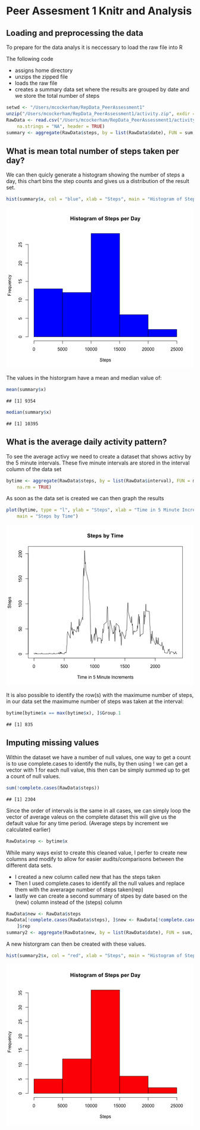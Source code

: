 Peer Assesment 1 Knitr and Analysis
========================================================

## Loading and preprocessing the data

To prepare for the data analys it is neccessary to load the raw file into R

The following code
 
 - assigns home directory
 - unzips the zipped file 
 - loads the raw file
 - creates a summary data set where the results are grouped by date and we store the total number of steps
 


```r
setwd <- "/Users/mcockerham/RepData_PeerAssessment1"
unzip("/Users/mcockerham/RepData_PeerAssessment1/activity.zip", exdir = "/Users/mcockerham/RepData_PeerAssessment1")
RawData <- read.csv("/Users/mcockerham/RepData_PeerAssessment1/activity.csv", 
    na.strings = "NA", header = TRUE)
summary <- aggregate(RawData$steps, by = list(RawData$date), FUN = sum, na.rm = TRUE)
```



## What is mean total number of steps taken per day?

We can then quicly generate a histogram showing the number of steps a day, this chart bins the step counts and gives us a distribution of the result set.



```r
hist(summary$x, col = "blue", xlab = "Steps", main = "Histogram of Steps per Day")
```

![plot of chunk unnamed-chunk-2](figure/unnamed-chunk-2.png) 


The values in the historgram have a mean and median value of:


```r
mean(summary$x)
```

```
## [1] 9354
```

```r
median(summary$x)
```

```
## [1] 10395
```



## What is the average daily activity pattern?

To see the average activy we need to create a dataset that shows activy by the 5 minute intervals.  These five minute intervals are stored in the interval column of the data set



```r
bytime <- aggregate(RawData$steps, by = list(RawData$interval), FUN = mean, 
    na.rm = TRUE)
```


As soon as the data set is created we can then graph the results


```r
plot(bytime, type = "l", ylab = "Steps", xlab = "Time in 5 Minute Increments", 
    main = "Steps by Time")
```

![plot of chunk unnamed-chunk-5](figure/unnamed-chunk-5.png) 



It is also possible to identify the row(s) with the maximume number of steps, in our data set the maximume number of steps was taken at the interval:


```r
bytime[bytime$x == max(bytime$x), ]$Group.1
```

```
## [1] 835
```



## Imputing missing values

Within the dataset we have a number of null values, one way to get a count is to use complete.cases to identify the nulls, by then using ! we can get a vector with 1 for each null value, this then can be simply summed up to get a count of null values.


```r
sum(!complete.cases(RawData$steps))
```

```
## [1] 2304
```


Since the order of intervals is the same in all cases, we can simply loop the vector of average valeus on the complete dataset this will give us the default value for any time period. (Average steps by increment we calculated earlier)


```r
RawData$rep <- bytime$x
```


While many ways exist to create this cleaned value, I perfer to create new columns and modify to allow for easier audits/comparisons between the different data sets.

- I created a new column called new that has the steps taken
- Then I used complete.cases to identify all the null values and replace them with the averarage number of steps taken(rep)
- lastly we can create a second summary of stpes by date based on the (new) column instead of the (steps) column


```r
RawData$new <- RawData$steps
RawData[!complete.cases(RawData$steps), ]$new <- RawData[!complete.cases(RawData$steps), 
    ]$rep
summary2 <- aggregate(RawData$new, by = list(RawData$date), FUN = sum, na.rm = TRUE)
```


A new historgram can then be created with these values.


```r
hist(summary2$x, col = "red", xlab = "Steps", main = "Histogram of Steps per Day")
```

![plot of chunk unnamed-chunk-10](figure/unnamed-chunk-10.png) 



